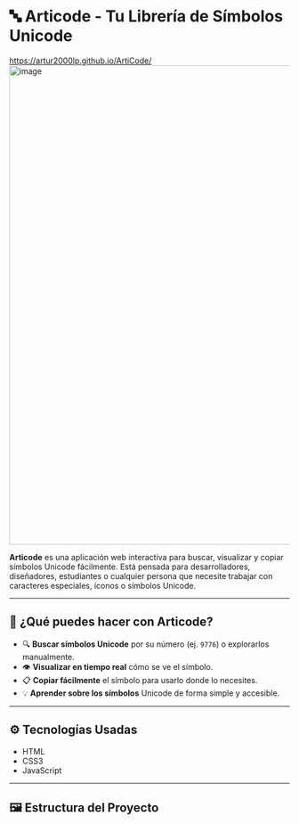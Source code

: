 # 🔤 Articode - Tu Librería de Símbolos Unicode
https://artur2000lp.github.io/ArtiCode/
<img width="1885" height="861" alt="image" src="https://github.com/user-attachments/assets/2a40f4fc-0fe3-4f0d-bf83-c4de1a3122a7" />

**Articode** es una aplicación web interactiva para buscar, visualizar y copiar símbolos Unicode fácilmente. Está pensada para desarrolladores, diseñadores, estudiantes o cualquier persona que necesite trabajar con caracteres especiales, íconos o símbolos Unicode.

---

## 🎯 ¿Qué puedes hacer con Articode?

- 🔍 **Buscar símbolos Unicode** por su número (ej. `9776`) o explorarlos manualmente.
- 👁️ **Visualizar en tiempo real** cómo se ve el símbolo.
- 📋 **Copiar fácilmente** el símbolo para usarlo donde lo necesites.
- 💡 **Aprender sobre los símbolos** Unicode de forma simple y accesible.

---

## ⚙️ Tecnologías Usadas

- HTML
- CSS3
- JavaScript 

---

## 🖼️ Estructura del Proyecto

